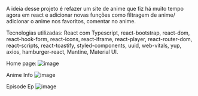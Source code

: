 A ideia desse projeto é refazer um site de anime que fiz há muito tempo agora em react e adicionar novas funções como filtragem de anime/ adicionar o anime nos favoritos, comentar no anime.

Tecnologias utilizadas: React com Typescript, react-bootstrap, react-dom, react-hook-form, react-icons, react-iframe, react-player, react-router-dom, react-scripts, react-toastify, styled-components, uuid, web-vitals, yup, axios, hamburger-react, Mantine, Material UI.

Home page:
![image](https://user-images.githubusercontent.com/96635752/198859754-5d40cb83-6f8d-45fe-9b11-8de6ad771784.png)

Anime Info
![image](https://user-images.githubusercontent.com/96635752/198859767-cc09e9d7-afa1-46e1-b6cd-fd2e220becf7.png)

Episode Ep
![image](https://user-images.githubusercontent.com/96635752/198859783-64db2466-7de3-42a8-9140-fb9f0c52fd94.png)

